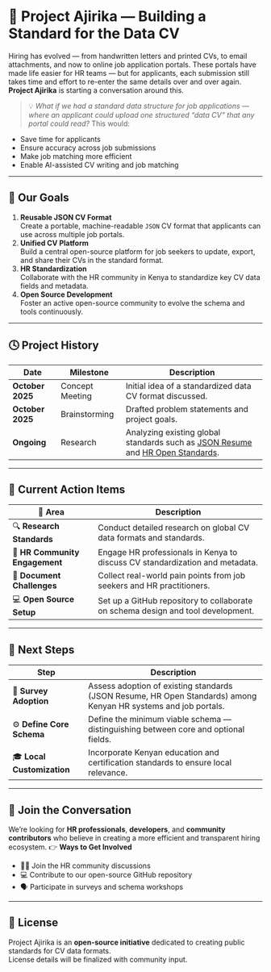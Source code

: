 # 🧭 Project Ajirika — Building a Standard for the Data CV
Hiring has evolved — from handwritten letters and printed CVs, to email attachments, and now to online job application portals.
These portals have made life easier for HR teams — but for applicants, each submission still takes time and effort to re-enter the same details over and over again.
**Project Ajirika** is starting a conversation around this.
> 💡 *What if we had a standard data structure for job applications — where an applicant could upload one structured “data CV” that any portal could read?*
This would:
- Save time for applicants  
- Ensure accuracy across job submissions  
- Make job matching more efficient  
- Enable AI-assisted CV writing and job matching  
---
## 🎯 Our Goals
1. **Reusable JSON CV Format**  
   Create a portable, machine-readable `JSON` CV format that applicants can use across multiple job portals.
2. **Unified CV Platform**  
   Build a central open-source platform for job seekers to update, export, and share their CVs in the standard format.
3. **HR Standardization**  
   Collaborate with the HR community in Kenya to standardize key CV data fields and metadata.
4. **Open Source Development**  
   Foster an active open-source community to evolve the schema and tools continuously.
---
## 🕓 Project History
| Date | Milestone | Description |
|------|------------|-------------|
| **October 2025** | Concept Meeting | Initial idea of a standardized data CV format discussed. |
| **October 2025** | Brainstorming | Drafted problem statements and project goals. |
| **Ongoing** | Research | Analyzing existing global standards such as [JSON Resume](https://jsonresume.org/) and [HR Open Standards](https://hropenstandards.org/). |
---
## 🚀 Current Action Items
| 🧩 Area | Description |
|---------|-------------|
| 🔍 **Research Standards** | Conduct detailed research on global CV data formats and standards. |
| 👥 **HR Community Engagement** | Engage HR professionals in Kenya to discuss CV standardization and metadata. |
| 📄 **Document Challenges** | Collect real-world pain points from job seekers and HR practitioners. |
| 💻 **Open Source Setup** | Set up a GitHub repository to collaborate on schema design and tool development. |
---
## 🧭 Next Steps
| Step | Description |
|------|-------------|
| 🧮 **Survey Adoption** | Assess adoption of existing standards (JSON Resume, HR Open Standards) among Kenyan HR systems and job portals. |
| ⚙️ **Define Core Schema** | Define the minimum viable schema — distinguishing between core and optional fields. |
| 🎓 **Local Customization** | Incorporate Kenyan education and certification standards to ensure local relevance. |
---
## 💬 Join the Conversation
We’re looking for **HR professionals**, **developers**, and **community contributors** who believe in creating a more efficient and transparent hiring ecosystem.
👉 **Ways to Get Involved**
- 🧑‍💼 Join the HR community discussions  
- 💻 Contribute to our open-source GitHub repository  
- 🗣️ Participate in surveys and schema workshops  
---
## 📘 License
Project Ajirika is an **open-source initiative** dedicated to creating public standards for CV data formats.  
License details will be finalized with community input.
